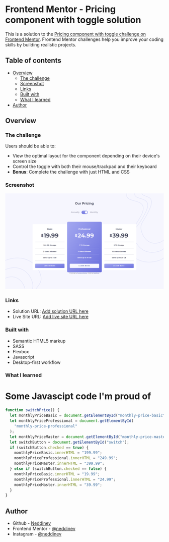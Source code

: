 # Frontend Mentor - Pricing component with toggle solution

This is a solution to the [Pricing component with toggle challenge on Frontend Mentor](https://www.frontendmentor.io/challenges/pricing-component-with-toggle-8vPwRMIC). Frontend Mentor challenges help you improve your coding skills by building realistic projects. 

## Table of contents

- [Overview](#overview)
  - [The challenge](#the-challenge)
  - [Screenshot](#screenshot)
  - [Links](#links)
  - [Built with](#built-with)
  - [What I learned](#what-i-learned)
- [Author](#author)




## Overview

### The challenge

Users should be able to:

- View the optimal layout for the component depending on their device's screen size
- Control the toggle with both their mouse/trackpad and their keyboard
- **Bonus**: Complete the challenge with just HTML and CSS

### Screenshot

![](./screenshot.png)


### Links

- Solution URL: [Add solution URL here](https://your-solution-url.com)
- Live Site URL: [Add live site URL here](https://your-live-site-url.com)


### Built with

- Semantic HTML5 markup
- SASS
- Flexbox
- Javascript
- Desktop-first workflow

### What I learned

<h1>Some Javascipt code I'm proud of</h1>

```js
function switchPrice() {
  let monthlyPriceBasic = document.getElementById("monthly-price-basic");
  let monthlyPriceProfessional = document.getElementById(
    "monthly-price-professional"
  );
  let monthlyPriceMaster = document.getElementById("monthly-price-master");
  let switchButton = document.getElementById("switch");
  if (switchButton.checked == true) {
    monthlyPriceBasic.innerHTML = "199.99";
    monthlyPriceProfessional.innerHTML = "249.99";
    monthlyPriceMaster.innerHTML = "399.99";
  } else if (switchButton.checked == false) {
    monthlyPriceBasic.innerHTML = "19.99";
    monthlyPriceProfessional.innerHTML = "24.99";
    monthlyPriceMaster.innerHTML = "39.99";
  }
}
```


## Author

- Github - [Neddinev](https://github.com/NedDinev)
- Frontend Mentor - [@neddinev](https://www.frontendmentor.io/profile/NedDinev)
- Instagram - [@neddinev](https://www.instagram.com/neddinev/)
